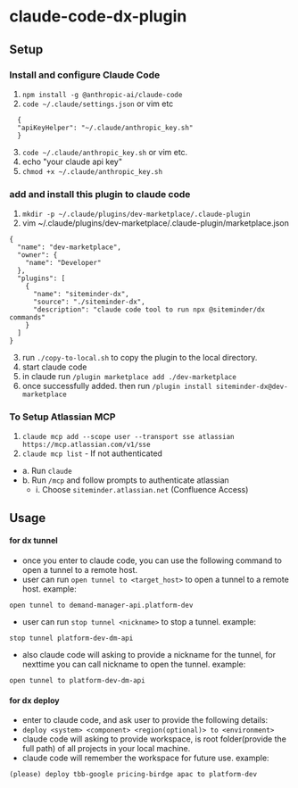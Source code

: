 # claude-code-dx-plugin

## Setup

### Install and configure Claude Code
1. `npm install -g @anthropic-ai/claude-code`
2. `code ~/.claude/settings.json`  or vim etc
```
  {
  "apiKeyHelper": "~/.claude/anthropic_key.sh"
  }
```
3. `code ~/.claude/anthropic_key.sh`  or vim etc.
4. echo "your claude api key"
5. `chmod +x ~/.claude/anthropic_key.sh`

### add and install this plugin to claude code
1. `mkdir -p ~/.claude/plugins/dev-marketplace/.claude-plugin`
2. vim ~/.claude/plugins/dev-marketplace/.claude-plugin/marketplace.json
```
{
  "name": "dev-marketplace",
  "owner": {
    "name": "Developer"
  },
  "plugins": [
    {
      "name": "siteminder-dx",
      "source": "./siteminder-dx",
      "description": "claude code tool to run npx @siteminder/dx commands"
    }
  ]
}
```
3. run `./copy-to-local.sh` to copy the plugin to the local directory.
4. start claude code
5. in claude run `/plugin marketplace add ./dev-marketplace`
6. once successfully added. then run `/plugin install siteminder-dx@dev-marketplace`

### To Setup Atlassian MCP
1. `claude mcp add --scope user --transport sse atlassian https://mcp.atlassian.com/v1/sse`
2. `claude mcp list` - If not authenticated
  - a. Run `claude`
  - b. Run `/mcp` and follow prompts to authenticate atlassian
    - i. Choose `siteminder.atlassian.net` (Confluence Access)



## Usage

#### for dx tunnel
- once you enter to claude code, you can use the following command to open a tunnel to a remote host.
- user can run `open tunnel to <target_host>` to open a tunnel to a remote host.
example:
```
open tunnel to demand-manager-api.platform-dev
```
- user can run `stop tunnel <nickname>` to stop a tunnel.
example:
```
stop tunnel platform-dev-dm-api
```

- also claude code will asking to provide a nickname for the tunnel, for nexttime you can call nickname to open the tunnel.
example:
```
open tunnel to platform-dev-dm-api
```

#### for dx deploy
- enter to claude code, and ask user to provide the following details:
- `deploy <system> <component> <region(optional)> to <environment>`
- claude code will asking to provide workspace, <workspace> is root folder(provide the full path) of all projects in your local machine.
- claude code will remember the workspace for future use.
example:
```
(please) deploy tbb-google pricing-birdge apac to platform-dev
```